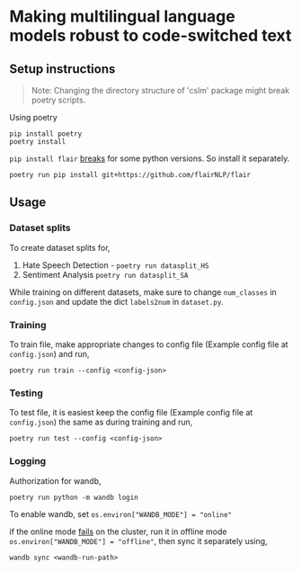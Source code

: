 # Making multilingual language models robust to code-switched text

## Setup instructions

> Note: Changing the directory structure of 'cslm' package might break poetry scripts.

Using poetry  
```
pip install poetry
poetry install
```

`pip install flair` [breaks](https://github.com/flairNLP/flair/issues/2969) for some python versions. So install it separately.
```
poetry run pip install git+https://github.com/flairNLP/flair  
```


## Usage

### Dataset splits

To create dataset splits for,

1. Hate Speech Detection -
   ``` poetry run datasplit_HS ```
2. Sentiment Analysis
    ``` poetry run datasplit_SA ```

While training on different datasets, make sure to change `num_classes` in `config.json` and update the dict `labels2num` in `dataset.py`.
    
### Training
To train file, make appropriate changes to config file (Example config file at `config.json`) and run,
```
poetry run train --config <config-json>
```
### Testing
To test file, it is easiest keep the config file (Example config file at `config.json`) the same as during training and run,
```
poetry run test --config <config-json>
```


### Logging

Authorization for wandb,
```
poetry run python -m wandb login
```

To enable wandb, set `os.environ["WANDB_MODE"] = "online"`

if the online mode [fails](https://github.com/ultralytics/yolov5/issues/5498) on the cluster,
run it in offline mode `os.environ["WANDB_MODE"] = "offline"`, then sync it separately using,
```
wandb sync <wandb-run-path>
```



